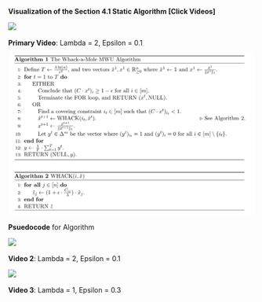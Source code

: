 **Visualization of the Section 4.1 Static Algorithm [Click Videos]**

[<img src="https://img.youtube.com/vi/JRTPWG0tW8c/hqdefault.jpg"
/>](https://www.youtube.com/embed/JRTPWG0tW8c)

**Primary Video**:  Lambda = 2, Epsilon = 0.1 

![Pseudocode](MWU_Pseudocode.jpeg)

**Psuedocode** for Algorithm

[<img src="https://img.youtube.com/vi/esAERTQrpZo/hqdefault.jpg"
/>](https://www.youtube.com/embed/esAERTQrpZo)

**Video 2**:  Lambda = 2, Epsilon = 0.1 

[<img src="https://img.youtube.com/vi/-uTqWkxanqY/hqdefault.jpg"
/>](https://www.youtube.com/embed/-uTqWkxanqY)

**Video 3**: Lambda = 1, Epsilon = 0.3
